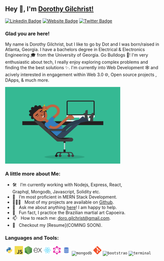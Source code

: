 ## Hey 👋, I'm [Dorothy Gilchrist!](https://github.com/kilowattdot/)

[![Linkedin Badge](https://img.shields.io/badge/-LinkedIn-0e76a8?style=flat-square&logo=Linkedin&logoColor=white)](https://www.linkedin.com/in/dorogilchrist/)
[![Website Badge](https://img.shields.io/badge/Website-3b5998?style=flat-square&logo=google-chrome&logoColor=white)](https://kilowattdot.github.io/react-portfolio2/)
[![Twitter Badge](https://img.shields.io/badge/-Twitter-00acee?style=flat-square&logo=Twitter&logoColor=white)](https://twitter.com/kilowattdot)




### Glad you are here! 




My name is Dorothy Gilchrist, but I like to go by Dot and I was born/raised in Atlanta, Georgia. I have a bachelors degree in Electrical & Electronics Engineering 🎓 from the University of Georgia. Go Bulldogs 🐶! I'm very enthusiastic about tech, I really enjoy exploring complex problems and finding the the best solutions ✨. I'm currently into Web Development 🕸️ and acively interested in engagement within Web 3.0 🌐, Open source projects , DApps, & much more.

<img align="center" height="250" width="375" alt="" src="5eKX.gif" />

### A little more about Me:


- 🛠 &nbsp; I’m currently working with Nodejs, Express, React, <br /> Graphql, Mongodb, Javascript, Solidity etc.
- 🚀 &nbsp; I’m most proficient in MERN Stack Development.
- 👨🏻‍💻 &nbsp; Most of my projects are available on [Github](https://github.com/kilowattdot).
- 💬 &nbsp; Ask me about anything [here](https://github.com/KiloWattDot/KiloWattDot/issues/1)! I am happy to help.
- 🤸 &nbsp; Fun fact, I practice the Brazilian martial art Capoeira.
- 📫 &nbsp; How to reach me: doro.gilchrist@gmail.com.
- 📝 &nbsp; Checkout my [Resume](COMING SOON).



### Languages and Tools:


<code><img height="27" src="https://raw.githubusercontent.com/github/explore/80688e429a7d4ef2fca1e82350fe8e3517d3494d/topics/python/python.png" alt="python"></code>
<code><img height="27" src="https://raw.githubusercontent.com/github/explore/80688e429a7d4ef2fca1e82350fe8e3517d3494d/topics/javascript/javascript.png" alt="javascript"></code>
<code><img height="27" src="https://raw.githubusercontent.com/github/explore/80688e429a7d4ef2fca1e82350fe8e3517d3494d/topics/nodejs/nodejs.png" alt="nodejs"></code>
<code><img height="27" src="https://raw.githubusercontent.com/devicons/devicon/master/icons/express/express-original.svg" alt="expressjs"></code>
<code><img height="27" src="https://raw.githubusercontent.com/github/explore/80688e429a7d4ef2fca1e82350fe8e3517d3494d/topics/react/react.png" alt="react"></code>
<code><img height="27" src="https://raw.githubusercontent.com/github/explore/80688e429a7d4ef2fca1e82350fe8e3517d3494d/topics/graphql/graphql.png" alt="graphql"></code>
<code><img height="27" src="https://raw.githubusercontent.com/github/explore/80688e429a7d4ef2fca1e82350fe8e3517d3494d/topics/sql/sql.png" alt="sql"></code>
<code><img height="27" src="https://encrypted-tbn0.gstatic.com/images?q=tbn%3AANd9GcSTTzPAw-55ssm1Im594xYZ9eRQu2JylrkYLg&usqp=CAU" alt="mongodb"></code>
<code><img height="27" src="https://raw.githubusercontent.com/devicons/devicon/master/icons/git/git-original.svg" alt="git"></code>
<code><img height="27" src="https://raw.githubusercontent.com/jmnote/z-icons/master/16x16/bootstrap.png" alt="bootstrao"></code>
<code><img height="27" src="https://raw.githubusercontent.com/jmnote/z-icons/master/svg/bootstrap.svg" alt="terminal"></code>





